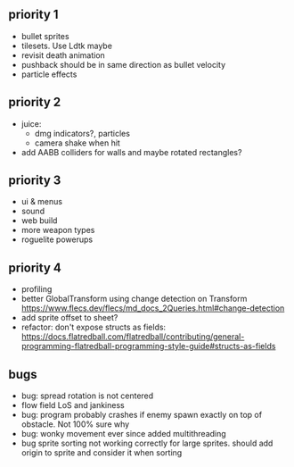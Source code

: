## priority 1
- bullet sprites
- tilesets. Use Ldtk maybe
- revisit death animation
- pushback should be in same direction as bullet velocity
- particle effects

## priority 2
- juice:
  - dmg indicators?, particles
  - camera shake when hit
- add AABB colliders for walls and maybe rotated rectangles?

## priority 3
- ui & menus
- sound
- web build
- more weapon types
- roguelite powerups

## priority 4
- profiling
- better GlobalTransform using change detection on Transform https://www.flecs.dev/flecs/md_docs_2Queries.html#change-detection
- add sprite offset to sheet?
- refactor: don't expose structs as fields: https://docs.flatredball.com/flatredball/contributing/general-programming-flatredball-programming-style-guide#structs-as-fields

## bugs
- bug: spread rotation is not centered
- flow field LoS and jankiness
- bug: program probably crashes if enemy spawn exactly on top of obstacle. Not 100% sure why
- bug: wonky movement ever since added multithreading
- bug sprite sorting not working correctly for large sprites. should add origin to sprite and consider it when sorting